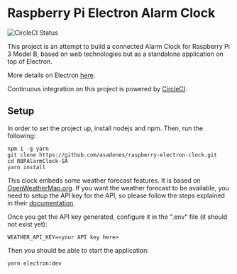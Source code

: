 # Raspberry Pi Electron Alarm Clock

![CircleCI Status](https://circleci.com/gh/asadones/raspberry-electron-clock.svg?style=shield)

This project is an attempt to build a connected Alarm Clock for Raspberry Pi 3 Model B, based on
web technologies but as a standalone application on top of Electron.

More details on Electron [here](https://electron.atom.io).

Continuous integration on this project is powered by [CircleCI](https://circleci.com/gh/asadones/raspberry-electron-clock).

## Setup

In order to set the project up, install nodejs and npm. Then, run the following:

```
npm i -g yarn
git clone https://github.com/asadones/raspberry-electron-clock.git
cd RBPAlarmClock-SA
yarn install
```

This clock embeds some weather forecast features. It is based on [OpenWeatherMap.org](https://openweathermap.org).
If you want the weather forecast to be available, you need to setup the API key for the API, so please follow the
steps explained in their [documentation](http://openweathermap.org/appid).

Once you get the API key generated, configure it in the ".env" file (it should not exist yet):
```
WEATHER_API_KEY=<your API key here>
```

Then you should be able to start the application:
```
yarn electron:dev
```
